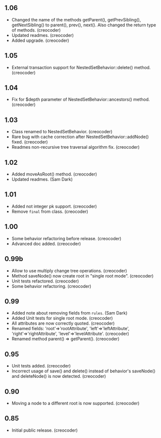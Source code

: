 1.06
----

- Changed the name of the methods getParent(), getPrevSibling(), getNextSibling() to parent(), prev(), next(). Also changed the return type of methods. (creocoder)
- Updated readmes. (creocoder)
- Added upgrade. (creocoder)

1.05
----

- External transaction support for NestedSetBehavior::delete() method. (creocoder)

1.04
----

- Fix for $depth parameter of NestedSetBehavior::ancestors() method. (creocoder)

1.03
----

- Class renamed to NestedSetBehavior. (creocoder)
- Rare bug with cache correction after NestedSetBehavior::addNode() fixed. (creocoder)
- Readmes non-recursive tree traversal algorithm fix. (creocoder)

1.02
----

- Added moveAsRoot() method. (creocoder)
- Updated readmes. (Sam Dark)

1.01
----

- Added not integer pk support. (creocoder)
- Remove `final` from class. (creocoder)

1.00
----

- Some behavior refactoring before release. (creocoder)
- Advanced doc added. (creocoder)

0.99b
----

- Allow to use multiply change tree operations. (creocoder)
- Method saveNode() now create root in "single root mode". (creocoder)
- Unit tests refactored. (creocoder)
- Some behavior refactoring. (creocoder)

0.99
----

- Added note about removing fields from `rules`. (Sam Dark)
- Added Unit tests for single root mode. (creocoder)
- All attributes are now correctly quoted. (creocoder)
- Renamed fields: 'root'=>'rootAttribute', 'left'=>'leftAttribute', 'right'=>'rightAttribute', 'level'=>'levelAttribute'. (creocoder)
- Renamed method parent() => getParent(). (creocoder)

0.95
----

- Unit tests added. (creocoder)
- Incorrect usage of save() and delete() instead of behavior's saveNode() and deleteNode() is now detected. (creocoder)

0.90
----

- Moving a node to a different root is now supported. (creocoder)

0.85
----

- Initial public release. (creocoder)